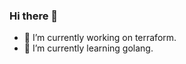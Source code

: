 ### Hi there 👋

- 🔭 I’m currently working on terraform.
- 🌱 I’m currently learning golang.


<!--
**naveenb29/naveenb29** is a ✨ _special_ ✨ repository because its `README.md` (this file) appears on your GitHub profile.

Here are some ideas to get you started:

- 🔭 I’m currently working on terraform.
- 🌱 I’m currently learning golang.
- 👯 I’m looking to collaborate on ...
- 🤔 I’m looking for help with ...
- 💬 Ask me about ...
- 😄 Pronouns: ...
- ⚡ Fun fact: ...
-->
